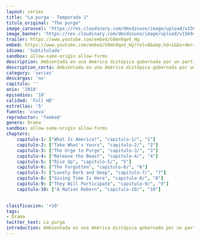 ```yaml
---
layout: series
title: "La purga - Temporada 1"
titulo_original: "The purge"
image_carousel: 'https://res.cloudinary.com/dmsdzouoo/image/upload/v1569462317/Purga-min_fq2ndv.jpg'
image_banner: 'https://res.cloudinary.com/dmsdzouoo/image/upload/v1569462322/multimedia.normal.93bddf765d51f161.74686520707572676520315f6e6f726d616c2e6a7067-min_xpnjwo.jpg'
trailer: https://www.youtube.com/embed/G9mn9qeV_Hg
embed: https://www.youtube.com/embed/G9mn9qeV_Hg?rel=0&amp;hd=1&border=0&wmode=opaque&enablejsapi=1&modestbranding=1&controls=1&showinfo=1
idioma: 'Subtitulado'
sandbox: allow-same-origin allow-forms
description: Ambientada en una América distópica gobernada por un partido político totalitario, la serie sigue a varios personajes aparentemente sin relación que viven en una ciudad pequeña. Atarlos a todos juntos es un salvador misterioso que está impecablemente equipado para todo lo que la noche les arroja. A medida que el reloj se detiene con sus destinos pendientes, cada personaje se ve obligado a contar sus pasados ​​a medida que descubren qué tan lejos llegarán para sobrevivir a la noche.
description_corta: Ambientada en una América distópica gobernada por un partido político totalitario, la serie sigue a varios personajes aparentemente sin relación que viven en una ciudad pequeña. Atarlos a..
category: 'series'
descargas: 'no'
capitulo: ''
anio: '2018'
episodios: '10'
calidad: 'Full HD'
estrellas: '5'
fuente: 'cueva'
reproductor: 'fembed'
genero: Drama
sandbox: allow-same-origin allow-forms 
chapters:
    capitulo-1: ["What Is America?", "capitulo-1/", "1"]
    capitulo-2: ["Take What's Yours", "capitulo-2/", "2"]
    capitulo-3: ["The Urge to Purge", "capitulo-3/", "3"]
    capitulo-4: ["Release the Beast", "capitulo-4/", "4"]
    capitulo-5: ["Rise Up", "capitulo-5/", "5"]
    capitulo-6: ["The Forgotten", "capitulo-6/", "6"]
    capitulo-7: ["Lovely Dark and Deep", "capitulo-7/", "7"]
    capitulo-8: ["Giving Time Is Here", "capitulo-8/", "8"]
    capitulo-9: ["They Will Participate", "capitulo-9/", "9"]
    capitulo-10: ["A Nation Reborn", "capitulo-10/", "10"]
    

clasificacion: '+10'
tags:
- Drama
twitter_text: La purga
introduction: Ambientada en una América distópica gobernada por un partido político totalitario, la serie sigue a varios personajes aparentemente sin relación que viven en una ciudad pequeña. Atarlos a..
---
```



 







